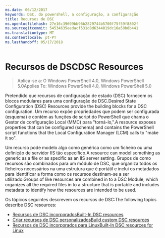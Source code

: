 ```yaml
---
ms.date: 06/12/2017
keywords: DSC, do powershell, a configuração, a configuração
title: Recursos de DSC
ms.openlocfilehash: 27e16c39699bb96b2829744b5700f75f59f8802f
ms.sourcegitcommit: 54534635eedacf531d8d6344019dc16a50b8b441
ms.translationtype: MT
ms.contentlocale: pt-PT
ms.lasthandoff: 05/17/2018
---
```

# <a name="dsc-resources"></a><span data-ttu-id="529ed-103">Recursos de DSC</span><span class="sxs-lookup"><span data-stu-id="529ed-103">DSC Resources</span></span>

><span data-ttu-id="529ed-104">Aplica-se a: O Windows PowerShell 4.0, Windows PowerShell 5.0</span><span class="sxs-lookup"><span data-stu-id="529ed-104">Applies To: Windows PowerShell 4.0, Windows PowerShell 5.0</span></span>

<span data-ttu-id="529ed-105">Pretendido que recursos de configuração de estado (DSC) fornecem os blocos modulares para uma configuração de DSC.</span><span class="sxs-lookup"><span data-stu-id="529ed-105">Desired State Configuration (DSC) Resources provide the building blocks for a DSC configuration.</span></span> <span data-ttu-id="529ed-106">Um recurso expõe propriedades que podem ser configurada (esquema) e contém as funções de script do PowerShell que chama o Gestor de configuração Local (MMC) para "torná-lo,".</span><span class="sxs-lookup"><span data-stu-id="529ed-106">A resource exposes properties that can be configured (schema) and contains the PowerShell script functions that the Local Configuration Manager (LCM) calls to "make it so".</span></span>

<span data-ttu-id="529ed-107">Um recurso pode modelo algo como genérica como um ficheiro ou uma definição de servidor IIS tão específico.</span><span class="sxs-lookup"><span data-stu-id="529ed-107">A resource can model something as generic as a file or as specific as an IIS server setting.</span></span>  <span data-ttu-id="529ed-108">Grupos de como recursos são combinados para um módulo de DSC, que organiza todos os ficheiros necessários na uma estrutura que é portátil e inclui os metadados para identificar a forma como os recursos destinam-se a ser utilizado.</span><span class="sxs-lookup"><span data-stu-id="529ed-108">Groups of like resources are combined in to a DSC Module, which organizes all the required files in to a structure that is portable and includes metadata to identify how the resources are intended to be used.</span></span>

<span data-ttu-id="529ed-109">Os tópicos seguintes descrevem os recursos de DSC:</span><span class="sxs-lookup"><span data-stu-id="529ed-109">The following topics describe DSC resources:</span></span>

- [<span data-ttu-id="529ed-110">Recursos de DSC incorporados</span><span class="sxs-lookup"><span data-stu-id="529ed-110">Built-In DSC resources</span></span>](builtInResource.md)
- [<span data-ttu-id="529ed-111">Criar recursos de DSC personalizados</span><span class="sxs-lookup"><span data-stu-id="529ed-111">Build custom DSC resources</span></span>](authoringResource.md)
- [<span data-ttu-id="529ed-112">Recursos de DSC incorporados para Linux</span><span class="sxs-lookup"><span data-stu-id="529ed-112">Built-In DSC resources for Linux</span></span>](lnxBuiltInResources.md)